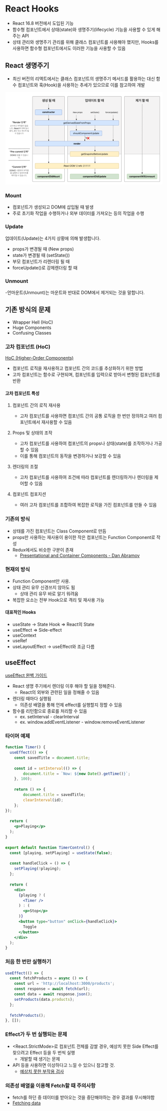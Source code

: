 # React Hooks

- React 16.8 버전에서 도입된 기능
- 함수형 컴포넌트에서 상태(state)와 생명주기(lifecycle) 기능을 사용할 수 있게 해주는 API
- 상태 관리와 생명주기 관리를 위해 클래스 컴포넌트를 사용해야 했지만, Hooks를 사용하면 함수형 컴포넌트에서도 이러한 기능을 사용할 수 있음

## React 생명주기

- 최신 버전의 리액트에서는 클래스 컴포넌트의 생명주기 메서드를 활용하는 대신 함수 컴포넌트와 훅(Hook)을 사용하는 추세가 있으므로 이를 참고하여 개발

![Life Cycle](./lifecycle.png)

### Mount

- 컴포넌트가 생성되고 DOM에 삽입될 때 발생
- 주로 초기화 작업을 수행하거나 외부 데이터를 가져오는 등의 작업을 수행

### Update

업데이트(Update)는 4가지 상황에 의해 발생합니다.

- props가 변경될 때 (New props)
- state가 변경될 때 (setState())
- 부모 컴포넌트가 리렌더링 될 때
- forceUpdate()로 강제렌더링 할 때

### Unmount

-언마운트(Unmount)는 마운트와 반대로 DOM에서 제거되는 것을 말합니다.

## 기존 방식의 문제

- Wrapper Hell (HoC)
- Huge Components
- Confusing Classes

### 고차 컴포넌트 (HoC)

[HoC (Higher-Order Components)](https://ko.reactjs.org/docs/higher-order-components.html)

- 컴포넌트 로직을 재사용하고 컴포넌트 간의 코드를 추상화하기 위한 방법
- 고차 컴포넌트는 함수로 구현되며, 컴포넌트를 입력으로 받아서 변형된 컴포넌트를 반환

#### 고차 컴포넌트 특성

1. 컴포넌트 간의 로직 재사용 
   - 고차 컴포넌트를 사용하면 컴포넌트 간의 공통 로직을 한 번만 정의하고 여러 컴포넌트에서 재사용할 수 있음

2. Props 및 상태의 조작
   - 고차 컴포넌트를 사용하여 컴포넌트의 props나 상태(state)를 조작하거나 가공할 수 있음
   - 이를 통해 컴포넌트의 동작을 변경하거나 보강할 수 있음

3. 렌더링의 조절
   - 고차 컴포넌트를 사용하여 조건에 따라 컴포넌트를 렌더링하거나 렌더링을 제어할 수 있음

4. 컴포넌트 컴포지션
   - 여러 고차 컴포넌트를 조합하여 복잡한 로직을 가진 컴포넌트를 만들 수 있음

### 기존의 방식

- 상태를 가진 컴포넌트는 Class Component로 만듬
- props만 사용하는 재사용이 용이한 작은 컴포넌트는 Function Component로 작성
- Redux에서도 비슷한 구분이 존재
  - [Presentational and Container Components - Dan Abramov](https://medium.com/@dan_abramov/smart-and-dumb-components-7ca2f9a7c7d0)

### 현재의 방식

- Function Component만 사용.
- 상태 관리 유무 신경쓰지 않아도 됨
  - 상태 관리 유무 바로 알기 워려움
- 복잡한 요소는 전부 Hook으로 격리 및 재사용 가능

#### 대표적인 Hooks

- useState → State Hook ⇒ React의 State
- useEffect ⇒ Side-effect
- useContext
- useRef
- useLayoutEffect → useEffect와 조금 다름

## useEffect

[useEffect 완벽 가이드](https://overreacted.io/ko/a-complete-guide-to-useeffect/)

- React 생명 주기에서 렌더링 이후 해야 할 일을 정해준다.
  - React의 외부와 관련된 일을 정해줄 수 있음
- 렌더링 때마다 실행됨
  - 의존성 배열을 통해 언제 effect를 실행할지 정할 수 있음
- 함수를 리턴함으로 종료를 처리할 수 있음
  - ex. setInterval - clearInterval
  - ex. window.addEventListener - window.removeEventListener

### 타이머 예제

```jsx
function Timer() {
  useEffect(() => {
    const savedTitle = document.title;

    const id = setInterval(() => {
        document.title = `Now: ${new Date().getTime()}`;
    }, 100);

    return () => {
        document.title = savedTitle;
        clearInterval(id);
    };
});

  return (
    <p>Playing</p>
  );
}

export default function TimerControl() {
  const [playing, setPlaying] = useState(false);
    
  const handleClick = () => {
    setPlaying(!playing);
  };

  return (
    <div>
      {playing ? (
        <Timer />
      ) : (
        <p>Stop</p>
      )}
      <button type="button" onClick={handleClick}>
        Toggle
      </button>
    </div>
  );
}
```

### 처음 한 번만 실행하기

```jsx
useEffect(() => {
  const fetchProducts = async () => {
    const url = 'http://localhost:3000/products';
    const response = await fetch(url);
    const data = await response.json();
    setProducts(data.products);
  };

  fetchProducts();
}, []);
```

### Effect가 두 번 실행되는 문제

- <React.StrictMode>로 컴포넌트 전체를 감쌀 경우, 예상치 못한 Side Effect를 찾으려고 Effect 등을 두 번씩 실행
  - 개발할 때 생기는 문제
- API 등을 사용하면 이상하다고 느낄 수 있으니 참고할 것.
  - [예상치 못한 부작용 검사](https://ko.reactjs.org/docs/strict-mode.html#detecting-unexpected-side-effects)

### 의존성 배열을 이용해 Fetch할 때 주의사항

- fetch를 하던 중 데이터를 받아오는 것을 중단해야하는 경우 결과를 무시해야함
- [Fetching data](https://beta.reactjs.org/learn/synchronizing-with-effects#fetching-data)